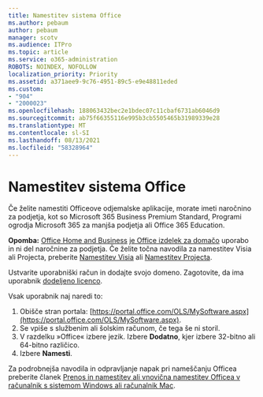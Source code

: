 ```yaml
---
title: Namestitev sistema Office
ms.author: pebaum
author: pebaum
manager: scotv
ms.audience: ITPro
ms.topic: article
ms.service: o365-administration
ROBOTS: NOINDEX, NOFOLLOW
localization_priority: Priority
ms.assetid: a371aee9-9c76-4951-89c5-e9e48811eded
ms.custom:
- "904"
- "2000023"
ms.openlocfilehash: 188063432bec2e1bdec07c11cbaf6731ab6046d9
ms.sourcegitcommit: ab75f66355116e995b3cb5505465b31989339e28
ms.translationtype: MT
ms.contentlocale: sl-SI
ms.lasthandoff: 08/13/2021
ms.locfileid: "58328964"
---
```

# <a name="how-to-install-office"></a>Namestitev sistema Office

Če želite namestiti Officeove odjemalske aplikacije, morate imeti naročnino za podjetja, kot so Microsoft 365 Business Premium Standard, Programi ogrodja Microsoft 365 za manjša podjetja ali Office 365 Education.
  
**Opomba:** [Office Home and Business](https://support.microsoft.com/office/28cbc8cf-1332-4f04-9123-9b660abb629e?wt.mc_id=Alchemy_ClientDIA) [je Office izdelek za domačo](https://support.microsoft.com/office/28cbc8cf-1332-4f04-9123-9b660abb629e?wt.mc_id=alchemy_clientdia) uporabo in ni del naročnine za podjetja. Če želite točna navodila za namestitev Visia ali Projecta, preberite [Namestitev Visia](https://support.microsoft.com/office/f98f21e3-aa02-4827-9167-ddab5b025710?wt.mc_id=Alchemy_ClientDIA) ali [Namestitev Projecta](https://support.microsoft.com/office/7059249b-d9fe-4d61-ab96-5c5bf435f281?wt.mc_id=Alchemy_ClientDIA).

Ustvarite uporabniški račun in dodajte svojo domeno. Zagotovite, da ima uporabnik [dodeljeno licenco](https://docs.microsoft.com/microsoft-365/admin/add-users/add-users).

Vsak uporabnik naj naredi to:

1. Obišče stran portala: [https://portal.office.com/OLS/MySoftware.aspx](https://portal.office.com/OLS/MySoftware.aspx).
2. Se vpiše s službenim ali šolskim računom, če tega še ni storil.
3. V razdelku »Office« izbere jezik. Izbere **Dodatno**, kjer izbere 32-bitno ali 64-bitno različico.
4. Izbere **Namesti**.

Za podrobnejša navodila in odpravljanje napak pri nameščanju Officea preberite članek [Prenos in namestitev ali vnovična namestitev Officea v računalnik s sistemom Windows ali računalnik Mac](https://support.office.com/article/4414eaaf-0478-48be-9c42-23adc4716658?wt.mc_id=Alchemy_ClientDIA).
